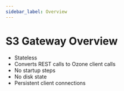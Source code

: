 ```yaml
---
sidebar_label: Overview
---
```


# S3 Gateway Overview

- Stateless
- Converts REST calls to Ozone client calls
- No startup steps
- No disk state
- Persistent client connections

